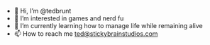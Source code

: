 - 👋 Hi, I’m @tedbrunt
- 👀 I’m interested in games and nerd fu
- 🌱 I’m currently learning how to manage life while remaining alive
- 📫 How to reach me ted@stickybrainstudios.com

<!---
tedbrunt/tedbrunt is a ✨ special ✨ repository because its `README.md` (this file) appears on your GitHub profile.
You can click the Preview link to take a look at your changes.
--->
